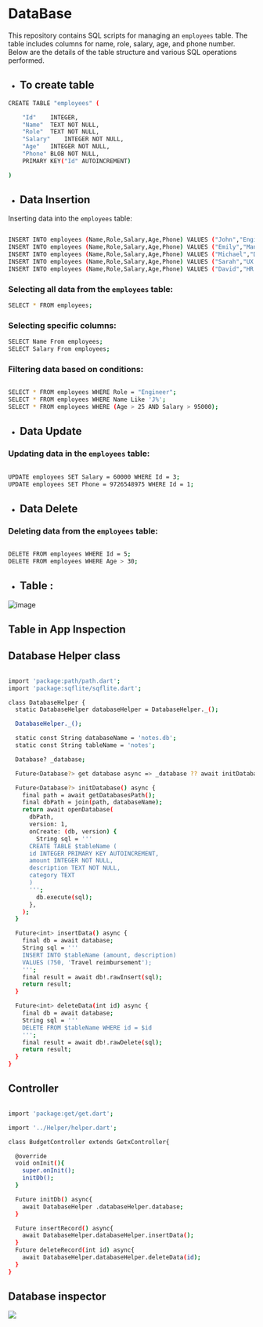 # DataBase

This repository contains SQL scripts for managing an `employees` table. The table includes columns for name, role, salary, age, and phone number. Below are the details of the table structure and various SQL operations performed.

- ## To create table
```bash
CREATE TABLE "employees" (

	"Id"	INTEGER,
	"Name"	TEXT NOT NULL,
	"Role"	TEXT NOT NULL,
	"Salary"	INTEGER NOT NULL,
	"Age"	INTEGER NOT NULL,
	"Phone"	BLOB NOT NULL,
	PRIMARY KEY("Id" AUTOINCREMENT)

)
```

- ## Data Insertion

Inserting data into the `employees` table:

```bash

INSERT INTO employees (Name,Role,Salary,Age,Phone) VALUES ("John","Engineer",90000,28,5551234567);
INSERT INTO employees (Name,Role,Salary,Age,Phone) VALUES ("Emily","Manager",105000,26,5553456789);
INSERT INTO employees (Name,Role,Salary,Age,Phone) VALUES ("Michael","Data Analyst",75000,26,5552345678);
INSERT INTO employees (Name,Role,Salary,Age,Phone) VALUES ("Sarah","UX Designer",85000,30,5554567890);
INSERT INTO employees (Name,Role,Salary,Age,Phone) VALUES ("David","HR Specialist",70000,28,5555678901);

```

### Selecting all data from the `employees` table:

```bash
SELECT * FROM employees;
```
### Selecting specific columns:

```bash
SELECT Name From employees;
SELECT Salary From employees;
```

### Filtering data based on conditions:

```bash

SELECT * FROM employees WHERE Role = "Engineer";
SELECT * FROM employees WHERE Name Like 'J%';
SELECT * FROM employees WHERE (Age > 25 AND Salary > 95000);

```
- ## Data Update

### Updating data in the `employees` table:

```bash

UPDATE employees SET Salary = 60000 WHERE Id = 3;
UPDATE employees SET Phone = 9726548975 WHERE Id = 1;

```

- ## Data Delete

### Deleting data from the `employees` table:

```bash

DELETE FROM employees WHERE Id = 5;
DELETE FROM employees WHERE Age > 30;

```

- ## Table :

![image](https://github.com/user-attachments/assets/d6639f53-fcae-4a3c-a7f7-5a2daf9a7ef8)

## Table in App Inspection

## Database Helper class
```bash

import 'package:path/path.dart';
import 'package:sqflite/sqflite.dart';

class DatabaseHelper {
  static DatabaseHelper databaseHelper = DatabaseHelper._();

  DatabaseHelper._();

  static const String databaseName = 'notes.db';
  static const String tableName = 'notes';

  Database? _database;

  Future<Database?> get database async => _database ?? await initDatabase();

  Future<Database?> initDatabase() async {
    final path = await getDatabasesPath();
    final dbPath = join(path, databaseName);
    return await openDatabase(
      dbPath,
      version: 1,
      onCreate: (db, version) {
        String sql = '''
      CREATE TABLE $tableName (
      id INTEGER PRIMARY KEY AUTOINCREMENT,
      amount INTEGER NOT NULL,
      description TEXT NOT NULL,
      category TEXT
      )
      ''';
        db.execute(sql);
      },
    );
  }

  Future<int> insertData() async {
    final db = await database;
    String sql = '''
    INSERT INTO $tableName (amount, description)
    VALUES (750, 'Travel reimbursement');
    ''';
    final result = await db!.rawInsert(sql);
    return result;
  }

  Future<int> deleteData(int id) async {
    final db = await database;
    String sql = '''
    DELETE FROM $tableName WHERE id = $id
    ''';
    final result = await db!.rawDelete(sql);
    return result;
  }
}

```

## Controller
```bash

import 'package:get/get.dart';

import '../Helper/helper.dart';

class BudgetController extends GetxController{

  @override
  void onInit(){
    super.onInit();
    initDb();
  }

  Future initDb() async{
    await DatabaseHelper .databaseHelper.database;
  }

  Future insertRecord() async{
    await DatabaseHelper.databaseHelper.insertData();
  }
  Future deleteRecord(int id) async{
    await DatabaseHelper.databaseHelper.deleteData(id);
  }
}

```

## Database inspector

<img src="https://github.com/user-attachments/assets/7e8f70e7-076d-4b02-a057-16eabd0ebf46">




